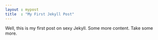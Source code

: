 ```yaml
---
layout : mypost
title  : "My First Jekyll Post"
---
```


Well, this is my first post on sexy Jekyll. Some more content. Take some more.
